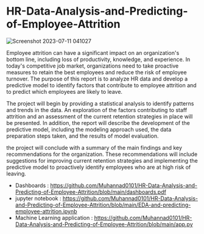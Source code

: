 # HR-Data-Analysis-and-Predicting-of-Employee-Attrition

![Screenshot 2023-07-11 041027](https://github.com/Muhannad0101/HR-Data-Analysis-and-Predicting-of-Employee-Attrition/assets/102443619/28f6d787-489c-47c8-b48f-6f331c28d937)


Employee attrition can have a significant impact on an organization's bottom line, including loss of productivity, knowledge, and experience. In today's competitive job market, organizations need to take proactive measures to retain the best employees and reduce the risk of employee turnover. The purpose of this report is to analyze HR data and develop a predictive model to identify factors that contribute to employee attrition and to predict which employees are likely to leave.

The project will begin by providing a statistical analysis to identify patterns and trends in the data. An exploration of the factors contributing to staff attrition and an assessment of the current retention strategies in place will be presented. In addition, the report will describe the development of the predictive model, including the modeling approach used, the data preparation steps taken, and the results of model evaluation.

the project will conclude with a summary of the main findings and key recommendations for the organization. These recommendations will include suggestions for improving current retention strategies and implementing the predictive model to proactively identify employees who are at high risk of leaving.

- Dashboards : https://github.com/Muhannad0101/HR-Data-Analysis-and-Predicting-of-Employee-Attrition/blob/main/dashboards.pdf
- jupyter notebook : https://github.com/Muhannad0101/HR-Data-Analysis-and-Predicting-of-Employee-Attrition/blob/main/EDA-and-predicting-employee-attrition.ipynb
- Machine Learning application : https://github.com/Muhannad0101/HR-Data-Analysis-and-Predicting-of-Employee-Attrition/blob/main/app.py
